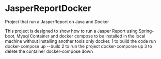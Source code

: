 # JasperReportDocker
Project that run a JasperReport on Java and Docker

This project is designed to show how to run a Jasper Report using Spring-boot, Mysql Container and docker compose to be installed in the local machine without
installing another tools only docker.
1 to build the code run
   docker-compose up --build
2 to run the project
   docker-comporse up
3 to delete the container
  docker-compose down
